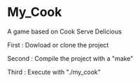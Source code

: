 # My_Cook
A game based on Cook Serve Delicious

First : Dowload or clone the project

Second : Compile the project with a "make"

Third : Execute with "./my_cook"
